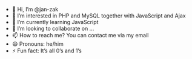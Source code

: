- 👋 Hi, I’m @jan-zak
- 👀 I’m interested in PHP and MySQL together with JavaScript and Ajax
- 🌱 I’m currently learning JavaScript
- 💞️ I’m looking to collaborate on ...
- 📫 How to reach me? You can contact me via my email
- 😄 Pronouns: he/him
- ⚡ Fun fact: It’s all 0’s and 1’s

<!---
jan-zak/jan-zak is a ✨ special ✨ repository because its `README.md` (this file) appears on your GitHub profile.
You can click the Preview link to take a look at your changes.
--->
